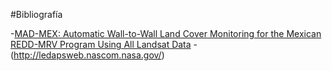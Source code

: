 #Bibliografía

-[MAD-MEX: Automatic Wall-to-Wall Land Cover Monitoring for the Mexican REDD-MRV Program Using All Landsat Data](http://www.mdpi.com/2072-4292/6/5/3923/pdf)
-(http://ledapsweb.nascom.nasa.gov/)
